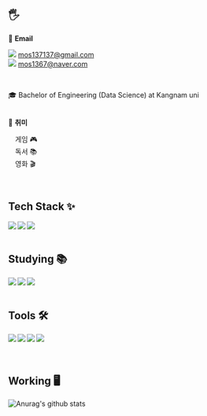 <h2>🖐️</h2>


<p align="left">
  📧 <strong>Email</strong><br/>
  
<img src="https://img.shields.io/badge/Gmail-EA4335.svg?style=flat-square&logo=Gmail&logoColor=white"/> mos137137@gmail.com <br>
<img src="https://img.shields.io/badge/Naver-03C75A.svg?style=flat-square&logo=Naver&logoColor=white"/> mos1367@naver.com
</p><br>

<p align="left">
  🎓 Bachelor of Engineering (Data Science) at Kangnam uni<br/><br/>

<p align="left">
  🎨 <strong>취미</strong><br/>
  
 &emsp;게임 🎮 <br>
   &emsp;독서 📚 <br>
   &emsp;영화 🎬 <br>
</p>

<br>



<h2> Tech Stack ✨</h2>

<img align="left" src="https://img.shields.io/badge/MySQL-4479A1?style=for-the-badge&logo=MySQL&logoColor=white">
<img align="left" src="https://img.shields.io/badge/Python-3776AB?style=for-the-badge&logo=Python&logoColor=white">

<img src="https://github-readme-stats.vercel.app/api/top-langs/?username=hyeji0208&layout=compact&theme=tokyonight">

<br/>
<br/>


<h2> Studying 📚</h2>

<img align="left" src="https://img.shields.io/badge/C-A8B9CC?style=for-the-badge&logo=C&logoColor=white">
<img align="left" src="https://img.shields.io/badge/Java-007396?style=for-the-badge&logo=Java&logoColor=white">

<img src="http://mazassumnida.wtf/api/v2/generate_badge?boj=hyeji0208">


<br/>
<br/>


<h2> Tools 🛠</h2>

<img align="left" src="https://img.shields.io/badge/Github-181717?style=for-the-badge&logo=Github&logoColor=white">
<img align="left" src="https://img.shields.io/badge/Git-F05032?style=for-the-badge&logo=Git&logoColor=white">
<img align="left" src="https://img.shields.io/badge/Notion-000000?style=for-the-badge&logo=Notion&logoColor=white">
<img align="left" src="https://img.shields.io/badge/jupyter-F37626?style=for-the-badge&logo=Jupyter&logoColor=white">


<br/>
<br/>
<br/>

<h2> Working 🖥️</h2>

![Anurag's github stats](https://github-readme-stats.vercel.app/api?username=hyeji0208&show_icons=true&theme=tokyonight)


<!--
**hyeji0208/hyeji0208** is a ✨ _special_ ✨ repository because its `README.md` (this file) appears on your GitHub profile.

Here are some ideas to get you started:

- 🔭 I’m currently working on ...
- 🌱 I’m currently learning ...
- 👯 I’m looking to collaborate on ...
- 🤔 I’m looking for help with ...
- 💬 Ask me about ...
- 📫 How to reach me: ...
- 😄 Pronouns: ...
- ⚡ Fun fact: ...
-->

